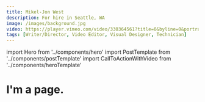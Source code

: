 ```yaml
---
title: Mikel-Jon West
description: For hire in Seattle, WA
image: /images/background.jpg
video: https://player.vimeo.com/video/330364561?title=0&byline=0&portrait=0
tags: [Writer/Director, Video Editor, Visual Designer, Technician]
---
```


import Hero from '../components/hero'
import PostTemplate from '../components/postTemplate'
import CallToActionWithVideo from '../components/heroTemplate'

<Hero heroHeader={props.pageContext.frontmatter.title} heroDescription={props.pageContext.frontmatter.description} heroImage={props.pageContext.frontmatter.image} heroVidUrl={props.pageContext.frontmatter.video} heroVidTitle='Demo' heroTags={props.pageContext.frontmatter.tags} />


<PostTemplate />

# I'm a page.